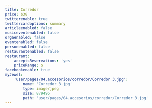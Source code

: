 ```yaml
---
title: Corredor
price: $38
twitterenable: true
twittercardoptions: summary
articleenabled: false
musiceventenabled: false
orgaenabled: false
eventenabled: false
personenabled: false
restaurantenabled: false
restaurant:
    acceptsReservations: 'yes'
    priceRange: $
facebookenable: true
myJewel:
    'user/pages/04.accesorios/corredor/Corredor 3.jpg':
        name: 'Corredor 3.jpg'
        type: image/jpeg
        size: 879496
        path: 'user/pages/04.accesorios/corredor/Corredor 3.jpg'
---
```



